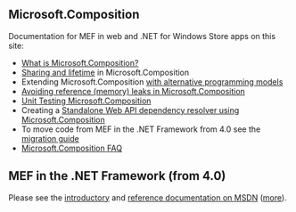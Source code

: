 ## Microsoft.Composition

Documentation for MEF in web and .NET for Windows Store apps on this site:

* [What is Microsoft.Composition?](What-is-Microsoft.Composition_)
* [Sharing and lifetime](Sharing%20and%20lifetime.md) in Microsoft.Composition
* Extending Microsoft.Composition [with alternative programming models](ProgrammingModelExtensions)
* [Avoiding reference (memory) leaks in Microsoft.Composition](--Avoiding-reference-(memory)-leaks-in-MEF-for-.Net-4.5-and-Windows-Store-Apps)
* [Unit Testing Microsoft.Composition](Unit-Testing-Microsoft.Composition)
* Creating a [Standalone Web API dependency resolver using Microsoft.Composition](Standalone-Web-API-dependency-resolver-using-Microsoft.Composition)
* To move code from MEF in the .NET Framework from 4.0 see the [migration guide](Changes)
* [Microsoft.Composition FAQ](Microsoft.Composition-FAQ)

## MEF in the .NET Framework (from 4.0)

Please see the [introductory](http://msdn.microsoft.com/en-us/library/dd460648.aspx) and [reference documentation on MSDN](http://msdn.microsoft.com/en-us/library/system.componentmodel.composition(VS.100).aspx) ([more](http://msdn.microsoft.com/en-us/library/system.componentmodel.composition.hosting(VS.100).aspx)).

